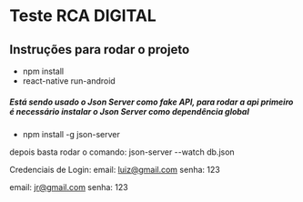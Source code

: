 # Teste RCA DIGITAL

## Instruções para rodar o projeto

- npm install
- react-native run-android

##### Está sendo usado o Json Server como fake API, para rodar a api primeiro é necessário instalar o Json Server como dependência global

- npm install -g json-server

depois basta rodar o comando: json-server --watch db.json

Credenciais de Login:
email: luiz@gmail.com
senha: 123

email: jr@gmail.com
senha: 123






